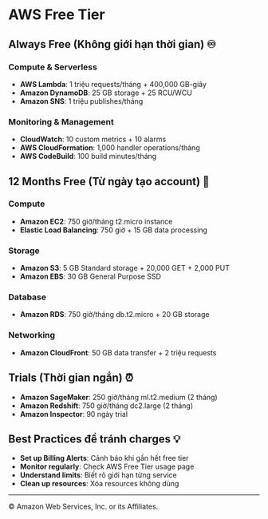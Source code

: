 # AWS Free Tier

## Always Free (Không giới hạn thời gian) ♾️

### Compute & Serverless
- **AWS Lambda**: 1 triệu requests/tháng + 400,000 GB-giây
- **Amazon DynamoDB**: 25 GB storage + 25 RCU/WCU
- **Amazon SNS**: 1 triệu publishes/tháng

### Monitoring & Management
- **CloudWatch**: 10 custom metrics + 10 alarms
- **AWS CloudFormation**: 1,000 handler operations/tháng
- **AWS CodeBuild**: 100 build minutes/tháng

## 12 Months Free (Từ ngày tạo account) 📅

### Compute
- **Amazon EC2**: 750 giờ/tháng t2.micro instance
- **Elastic Load Balancing**: 750 giờ + 15 GB data processing

### Storage
- **Amazon S3**: 5 GB Standard storage + 20,000 GET + 2,000 PUT
- **Amazon EBS**: 30 GB General Purpose SSD

### Database
- **Amazon RDS**: 750 giờ/tháng db.t2.micro + 20 GB storage

### Networking
- **Amazon CloudFront**: 50 GB data transfer + 2 triệu requests

## Trials (Thời gian ngắn) ⏰
- **Amazon SageMaker**: 250 giờ/tháng ml.t2.medium (2 tháng)
- **Amazon Redshift**: 750 giờ/tháng dc2.large (2 tháng)
- **Amazon Inspector**: 90 ngày trial

## Best Practices để tránh charges 💡
- **Set up Billing Alerts**: Cảnh báo khi gần hết free tier
- **Monitor regularly**: Check AWS Free Tier usage page
- **Understand limits**: Biết rõ giới hạn từng service
- **Clean up resources**: Xóa resources không dùng

---

© Amazon Web Services, Inc. or its Affiliates.
